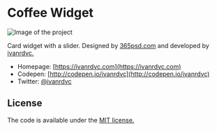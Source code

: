 # Coffee Widget

![Image of the project](https://cloud.githubusercontent.com/assets/13908256/17767214/5625079c-652f-11e6-994b-6d03aed21f29.png)

Card widget with a slider.
Designed by [365psd.com](http://365psd.com/day/4-277-coffee-widget) and developed by [ivanrdvc.](https://ivanrdvc.com)

* Homepage: [https://ivanrdvc.com](https://ivanrdvc.com)
* Codepen: [http://codepen.io/ivanrdvc](http://codepen.io/ivanrdvc)
* Twitter: [@ivanrdvc](https://twitter.com/ivanrdvc)

## License

The code is available under the [MIT license.](http://www.opensource.org/licenses/mit-license.php)